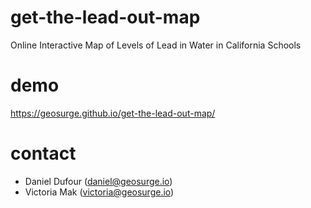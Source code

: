 # get-the-lead-out-map
Online Interactive Map of Levels of Lead in Water in California Schools

# demo
https://geosurge.github.io/get-the-lead-out-map/

# contact
- Daniel Dufour (daniel@geosurge.io)
- Victoria Mak (victoria@geosurge.io)
